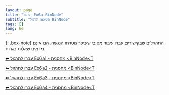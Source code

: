 ```yaml
---
layout: page
title: "תרגול Ex6a BinNode"
subtitle: "תרגול Ex6a BinNode"
tags: []
lang: he
---
```


{: .box-note}
התרגילים שבקישורים עברו עיבוד מסיבי שעיקר מטרתו הנגשה. הם אינם מדמים שאלות בגרות.

[⬅ עברו לתרגול Ex6a1 - מחסנית \<BinNode\<T](/cst/6binnode/Ex6a1binnode)

[⬅ עברו לתרגול Ex6a2 - מחסנית \<BinNode\<T](/cst/6binnode/Ex6a2binnode)

[⬅ עברו לתרגול Ex6a3 - מחסנית \<BinNode\<T](/cst/6binnode/Ex6a3binnode)

[⬅ עברו לתרגול Ex6a4 - מחסנית \<BinNode\<T](/cst/6binnode/Ex6a4binnode)



